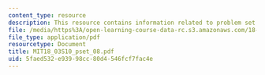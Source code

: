 ```yaml
---
content_type: resource
description: This resource contains information related to problem set 8.
file: /media/https%3A/open-learning-course-data-rc.s3.amazonaws.com/18-03-differential-equations-spring-2010/5faed532e93998cc80d4546fcf7fac4e_MIT18_03S10_pset_08.pdf
file_type: application/pdf
resourcetype: Document
title: MIT18_03S10_pset_08.pdf
uid: 5faed532-e939-98cc-80d4-546fcf7fac4e
---
```

